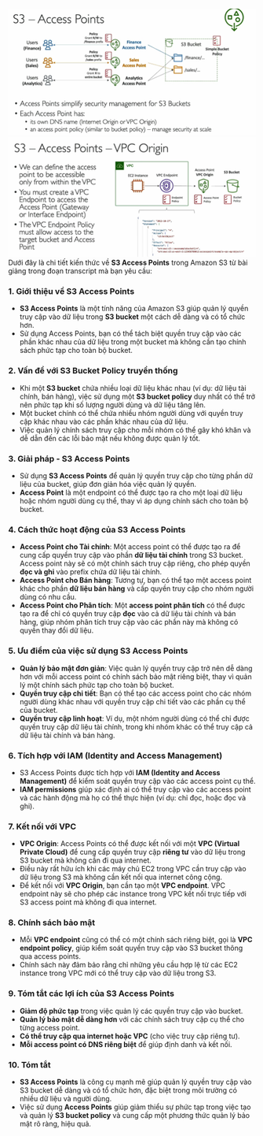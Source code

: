 ![alt text](../image/access-point.png)
![alt text](../image/access-point-vpc-origin.png)
Dưới đây là chi tiết kiến thức về **S3 Access Points** trong Amazon S3 từ bài giảng trong đoạn transcript mà bạn yêu cầu:

### 1. **Giới thiệu về S3 Access Points**
   - **S3 Access Points** là một tính năng của Amazon S3 giúp quản lý quyền truy cập vào dữ liệu trong **S3 bucket** một cách dễ dàng và có tổ chức hơn.
   - Sử dụng Access Points, bạn có thể tách biệt quyền truy cập vào các phần khác nhau của dữ liệu trong một bucket mà không cần tạo chính sách phức tạp cho toàn bộ bucket.

### 2. **Vấn đề với S3 Bucket Policy truyền thống**
   - Khi một **S3 bucket** chứa nhiều loại dữ liệu khác nhau (ví dụ: dữ liệu tài chính, bán hàng), việc sử dụng một **S3 bucket policy** duy nhất có thể trở nên phức tạp khi số lượng người dùng và dữ liệu tăng lên.
   - Một bucket chính có thể chứa nhiều nhóm người dùng với quyền truy cập khác nhau vào các phần khác nhau của dữ liệu.
   - Việc quản lý chính sách truy cập cho mỗi nhóm có thể gây khó khăn và dễ dẫn đến các lỗi bảo mật nếu không được quản lý tốt.

### 3. **Giải pháp - S3 Access Points**
   - Sử dụng **S3 Access Points** để quản lý quyền truy cập cho từng phần dữ liệu của bucket, giúp đơn giản hóa việc quản lý quyền.
   - **Access Point** là một endpoint có thể được tạo ra cho một loại dữ liệu hoặc nhóm người dùng cụ thể, thay vì áp dụng chính sách cho toàn bộ bucket.

### 4. **Cách thức hoạt động của S3 Access Points**
   - **Access Point cho Tài chính**: Một access point có thể được tạo ra để cung cấp quyền truy cập vào phần **dữ liệu tài chính** trong S3 bucket. Access point này sẽ có một chính sách truy cập riêng, cho phép quyền **đọc và ghi** vào prefix chứa dữ liệu tài chính.
   - **Access Point cho Bán hàng**: Tương tự, bạn có thể tạo một access point khác cho phần **dữ liệu bán hàng** và cấp quyền truy cập cho nhóm người dùng có nhu cầu.
   - **Access Point cho Phân tích**: Một **access point phân tích** có thể được tạo ra để chỉ có quyền truy cập **đọc** vào cả dữ liệu tài chính và bán hàng, giúp nhóm phân tích truy cập vào các phần này mà không có quyền thay đổi dữ liệu.

### 5. **Ưu điểm của việc sử dụng S3 Access Points**
   - **Quản lý bảo mật đơn giản**: Việc quản lý quyền truy cập trở nên dễ dàng hơn với mỗi access point có chính sách bảo mật riêng biệt, thay vì quản lý một chính sách phức tạp cho toàn bộ bucket.
   - **Quyền truy cập chi tiết**: Bạn có thể tạo các access point cho các nhóm người dùng khác nhau với quyền truy cập chi tiết vào các phần cụ thể của bucket.
   - **Quyền truy cập linh hoạt**: Ví dụ, một nhóm người dùng có thể chỉ được quyền truy cập dữ liệu tài chính, trong khi nhóm khác có thể truy cập cả dữ liệu tài chính và bán hàng.

### 6. **Tích hợp với IAM (Identity and Access Management)**
   - S3 Access Points được tích hợp với **IAM (Identity and Access Management)** để kiểm soát quyền truy cập vào các access point cụ thể.
   - **IAM permissions** giúp xác định ai có thể truy cập vào các access point và các hành động mà họ có thể thực hiện (ví dụ: chỉ đọc, hoặc đọc và ghi).

### 7. **Kết nối với VPC**
   - **VPC Origin**: Access Points có thể được kết nối với một **VPC (Virtual Private Cloud)** để cung cấp quyền truy cập **riêng tư** vào dữ liệu trong S3 bucket mà không cần đi qua internet.
   - Điều này rất hữu ích khi các máy chủ EC2 trong VPC cần truy cập vào dữ liệu trong S3 mà không cần kết nối qua internet công cộng.
   - Để kết nối với **VPC Origin**, bạn cần tạo một **VPC endpoint**. VPC endpoint này sẽ cho phép các instance trong VPC kết nối trực tiếp với S3 access point mà không đi qua internet.

### 8. **Chính sách bảo mật**
   - Mỗi **VPC endpoint** cũng có thể có một chính sách riêng biệt, gọi là **VPC endpoint policy**, giúp kiểm soát quyền truy cập vào S3 bucket thông qua access points.
   - Chính sách này đảm bảo rằng chỉ những yêu cầu hợp lệ từ các EC2 instance trong VPC mới có thể truy cập vào dữ liệu trong S3.

### 9. **Tóm tắt các lợi ích của S3 Access Points**
   - **Giảm độ phức tạp** trong việc quản lý các quyền truy cập vào bucket.
   - **Quản lý bảo mật dễ dàng hơn** với các chính sách truy cập cụ thể cho từng access point.
   - **Có thể truy cập qua internet hoặc VPC** (cho việc truy cập riêng tư).
   - **Mỗi access point có DNS riêng biệt** để giúp định danh và kết nối.

### 10. **Tóm tắt**
   - **S3 Access Points** là công cụ mạnh mẽ giúp quản lý quyền truy cập vào S3 bucket dễ dàng và có tổ chức hơn, đặc biệt trong môi trường có nhiều dữ liệu và người dùng.
   - Việc sử dụng **Access Points** giúp giảm thiểu sự phức tạp trong việc tạo và quản lý **S3 bucket policy** và cung cấp một phương thức quản lý bảo mật rõ ràng, hiệu quả.

